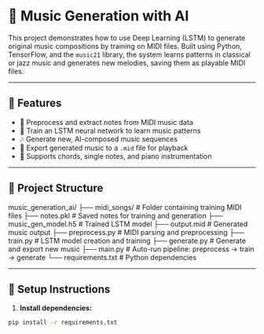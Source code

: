 # 🎼 Music Generation with AI

This project demonstrates how to use Deep Learning (LSTM) to generate original music compositions by training on MIDI files. Built using Python, TensorFlow, and the `music21` library, the system learns patterns in classical or jazz music and generates new melodies, saving them as playable MIDI files.

---

## 🚀 Features

- 🎹 Preprocess and extract notes from MIDI music data
- 🧠 Train an LSTM neural network to learn music patterns
- 🎶 Generate new, AI-composed music sequences
- 💾 Export generated music to a `.mid` file for playback
- 🎻 Supports chords, single notes, and piano instrumentation

---

## 📁 Project Structure

music_generation_ai/
├── midi_songs/ # Folder containing training MIDI files
├── notes.pkl # Saved notes for training and generation
├── music_gen_model.h5 # Trained LSTM model
├── output.mid # Generated music output
├── preprocess.py # MIDI parsing and preprocessing
├── train.py # LSTM model creation and training
├── generate.py # Generate and export new music
├── main.py # Auto-run pipeline: preprocess → train → generate
└── requirements.txt # Python dependencies


---

## 🔧 Setup Instructions

1. **Install dependencies:**

```bash
pip install -r requirements.txt
